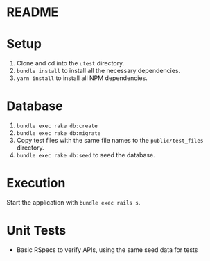 # README

# Setup
1. Clone and cd into the `utest` directory.
2. `bundle install` to install all the necessary dependencies.
3. `yarn install` to install all NPM dependencies.

# Database
1. `bundle exec rake db:create`
2. `bundle exec rake db:migrate`
3. Copy test files with the same file names to the `public/test_files` directory.
4. `bundle exec rake db:seed` to seed the database.

# Execution
Start the application with `bundle exec rails s`.

# Unit Tests
* Basic RSpecs to verify APIs, using the same seed data for tests
